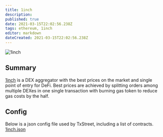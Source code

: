 ```yaml
---
title: 1inch
description: 
published: true
date: 2021-03-15T22:02:56.238Z
tags: ethereum, 1inch
editor: markdown
dateCreated: 2021-03-15T22:02:56.238Z
---
```


![1inch](https://txstreet.com/static/img/singles/house_logos/1inch.png)

## Summary

<a href="https://out.txstreet.com/1inch" target="_blank">1inch</a> is a DEX aggregator with the best prices on the market and single point of entry for DeFi. Best prices are achieved by splitting orders among multiple DEXes in one single transaction with burning gas token to reduce gas costs by the half.

## Config

Below is a json config file used by TxStreet, including a list of contracts.
[1inch.json](/ethereum/houses/1inch.json)